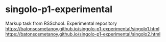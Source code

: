 # singolo-p1-experimental
Markup task from RSSchool. Experimental repository
https://batonsosmetanoy.github.io/singolo-p1-experimental/singolo1.html
https://batonsosmetanoy.github.io/singolo-p1-experimental/singolo2.html
